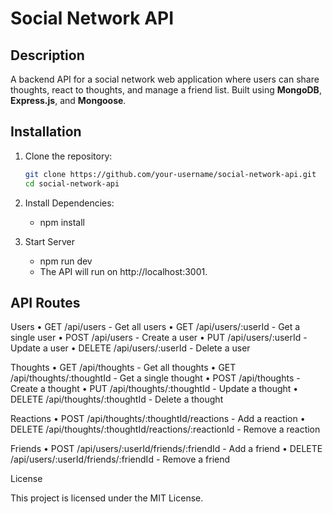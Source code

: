 # Social Network API

## Description
A backend API for a social network web application where users can share thoughts, react to thoughts, and manage a friend list. Built using **MongoDB**, **Express.js**, and **Mongoose**.

## Installation
1. Clone the repository:  
   ```bash
   git clone https://github.com/your-username/social-network-api.git
   cd social-network-api

2. Install Dependencies:
      - npm install

3. Start Server
      - npm run dev
      - The API will run on http://localhost:3001.

## API Routes

Users
	•	GET /api/users - Get all users
	•	GET /api/users/:userId - Get a single user
	•	POST /api/users - Create a user
	•	PUT /api/users/:userId - Update a user
	•	DELETE /api/users/:userId - Delete a user

Thoughts
	•	GET /api/thoughts - Get all thoughts
	•	GET /api/thoughts/:thoughtId - Get a single thought
	•	POST /api/thoughts - Create a thought
	•	PUT /api/thoughts/:thoughtId - Update a thought
	•	DELETE /api/thoughts/:thoughtId - Delete a thought

Reactions
	•	POST /api/thoughts/:thoughtId/reactions - Add a reaction
	•	DELETE /api/thoughts/:thoughtId/reactions/:reactionId - Remove a reaction

Friends
	•	POST /api/users/:userId/friends/:friendId - Add a friend
	•	DELETE /api/users/:userId/friends/:friendId - Remove a friend

License

This project is licensed under the MIT License.
